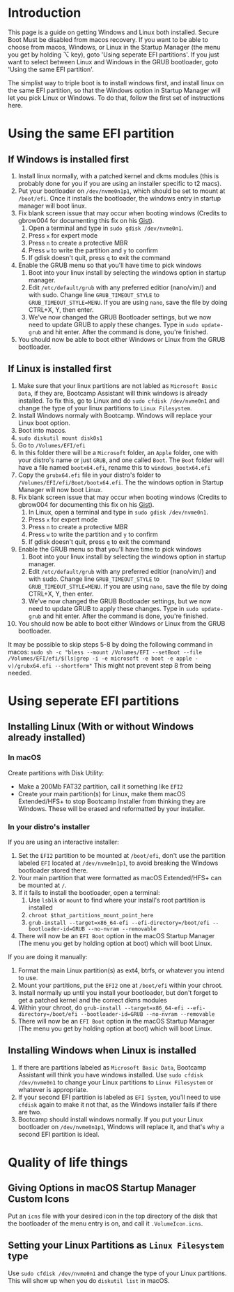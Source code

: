 # Introduction

This page is a guide on getting Windows and Linux both installed. Secure Boot Must be disabled from macos recovery. If you want to be able to choose from macos, Windows, or Linux in the Startup Manager (the menu you get by holding ⌥ key), goto 'Using seperate EFI partitions'. If you just want to select between Linux and Windows in the GRUB bootloader, goto 'Using the same EFI partition'. 

The simplist way to triple boot is to install windows first, and install linux on the same EFI partition, so that the Windows option in Startup Manager will let you pick Linux or Windows. To do that, follow the first set of instructions here.

# Using the same EFI partition

## If Windows is installed first

1. Install linux normally, with a patched kernel and dkms modules (this is probably done for you if you are using an installer specific to t2 macs).
2. Put your bootloader on `/dev/nvme0n1p1`, which should be set to mount at `/boot/efi`. Once it installs the bootloader, the windows entry in startup manager will boot linux.
3. Fix blank screen issue that may occur when booting windows (Credits to gbrow004 for documenting this fix on his [Gist](https://gist.github.com/gbrow004/096f845c8fe8d03ef9009fbb87b781a4#fixing-bootcampwindows)).
	1. Open a terminal and type in ``sudo gdisk /dev/nvme0n1``.
	2. Press `x` for expert mode
	3. Press `n` to create a protective MBR
	4. Press `w` to write the partition and `y` to confirm
	5. If gdisk doesn't quit, press `q` to exit the command
4. Enable the GRUB menu so that you'll have time to pick windows
	1. Boot into your linux install by selecting the windows option in startup manager.
	2. Edit ``/etc/default/grub`` with any preferred editior (nano/vim/) and with sudo. Change line ``GRUB_TIMEOUT_STYLE`` to ``GRUB_TIMEOUT_STYLE=MENU``. If you are using `nano`, save the file by doing CTRL+X, Y, then enter.
	3. We've now changed the GRUB Bootloader settings, but we now need to update GRUB to apply these changes. Type in ``sudo update-grub`` and hit enter. After the command is done, you're finished.
5. You should now be able to boot either Windows or Linux from the GRUB bootloader.

## If Linux is installed first

1. Make sure that your linux partitions are not labled as `Microsoft Basic Data`, if they are, Bootcamp Assistant will think windows is already installed. To fix this, go to Linux and do `sudo cfdisk /dev/nvme0n1` and change the type of your linux partitions to `Linux Filesystem`.
2. Install Windows normaly with Bootcamp. Windows will replace your Linux boot option.
3. Boot into macos.
4. `sudo diskutil mount disk0s1`
5. Go to `/Volumes/EFI/efi`
6. In this folder there will be a `Microsoft` folder, an `Apple` folder, one with your distro's name or just `GRUB`, and one called `Boot`. The `Boot` folder will have a file named `bootx64.efi`, rename this to `windows_bootx64.efi`
7. Copy the `grubx64.efi` file in your distro's folder to `/Volumes/EFI/efi/Boot/bootx64.efi`. The the windows option in Startup Manager will now boot Linux.
8. Fix blank screen issue that may occur when booting windows (Credits to gbrow004 for documenting this fix on his [Gist](https://gist.github.com/gbrow004/096f845c8fe8d03ef9009fbb87b781a4#fixing-bootcampwindows)).
	1. In Linux, open a terminal and type in ``sudo gdisk /dev/nvme0n1``.
	2. Press `x` for expert mode
	3. Press `n` to create a protective MBR
	4. Press `w` to write the partition and `y` to confirm
	5. If gdisk doesn't quit, press `q` to exit the command
9. Enable the GRUB menu so that you'll have time to pick windows
	1. Boot into your linux install by selecting the windows option in startup manager.
	2. Edit ``/etc/default/grub`` with any preferred editior (nano/vim/) and with sudo. Change line ``GRUB_TIMEOUT_STYLE`` to ``GRUB_TIMEOUT_STYLE=MENU``. If you are using `nano`, save the file by doing CTRL+X, Y, then enter.
	3. We've now changed the GRUB Bootloader settings, but we now need to update GRUB to apply these changes. Type in ``sudo update-grub`` and hit enter. After the command is done, you're finished.
10. You should now be able to boot either Windows or Linux from the GRUB bootloader.

It may be possible to skip steps 5-8 by doing the following command in macos: `sudo sh -c "bless --mount /Volumes/EFI --setBoot --file /Volumes/EFI/efi/$(ls|grep -i -e microsoft -e boot -e apple -v)/grubx64.efi --shortform"` This might not prevent step 8 from being needed.

# Using seperate EFI partitions

## Installing Linux (With or without Windows already installed)

### In macOS

Create partitions with Disk Utility:

- Make a 200Mb FAT32 partition, call it something like `EFI2`
- Create your main partition(s) for Linux, make them macOS Extended/HFS+ to stop Bootcamp Installer from thinking they are Windows. These will be erased and reformatted by your installer.

### In your distro's installer

If you are using an interactive installer:

1. Set the `EFI2` partition to be mounted at `/boot/efi`, don't use the partition labeled `EFI` located at `/dev/nvme0n1p1`, to avoid breaking the Windows bootloader stored there.
2. Your main partition that were formatted as macOS Extended/HFS+ can be mounted at `/`.
3.  If it fails to install the bootloader, open a terminal:
	1. Use `lsblk` or `mount` to find where your install's root partition is installed
	2. `chroot $that_partitions_mount_point_here`
	3. `grub-install --target=x86_64-efi --efi-directory=/boot/efi --bootloader-id=GRUB --no-nvram --removable`
4. There will now be an `EFI Boot` option in the macOS Startup Manager (The menu you get by holding option at boot) which will boot Linux.


If you are doing it manually:

1. Format the main Linux partition(s) as ext4, btrfs, or whatever you intend to use.
2. Mount your partitions, put the `EFI2` one at `/boot/efi` within your chroot.
3. Install normally up until you install your bootloader, but don't forget to get a patched kernel and the correct dkms modules
4. Within your chroot, do `grub-install --target=x86_64-efi --efi-directory=/boot/efi --bootloader-id=GRUB --no-nvram --removable`
5. There will now be an `EFI Boot` option in the macOS Startup Manager (The menu you get by holding option at boot) which will boot Linux.

## Installing Windows when Linux is installed

1. If there are partitions labeled as `Microsoft Basic Data`, Bootcamp Assistant will think you have windows installed. Use `sudo cfdisk /dev/nvme0n1` to change your Linux partitions to `Linux Filesystem` or whatever is appropriate. 
2. If your second EFI partition is labeled as `EFI System`, you'll need to use `cfdisk` again to make it not that, as the Windows installer fails if there are two.
3. Bootcamp should install windows normally. If you put your Linux bootloader on `/dev/nvme0n1p1`, Windows will replace it, and that's why a second EFI partition is ideal.

# Quality of life things

## Giving Options in macOS Startup Manager Custom Icons

Put an `icns` file with your desired icon in the top directory of the disk that the bootloader of the menu entry is on, and call it `.VolumeIcon.icns`.

## Setting your Linux Partitions as `Linux Filesystem` type

Use `sudo cfdisk /dev/nvme0n1` and change the type of your Linux partitions. This will show up when you do `diskutil list` in macOS.
